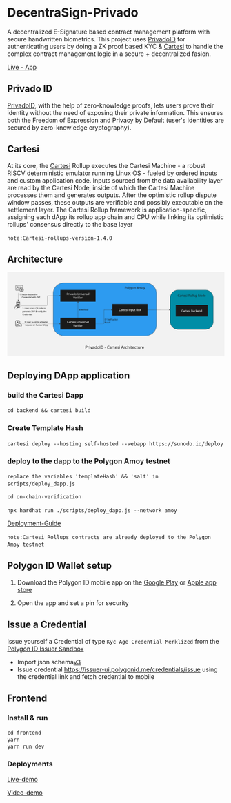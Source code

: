 # DecentraSign-Privado

A decentralized E-Signature based contract management platform with secure handwritten biometrics.
This project uses [PrivadoID](https://docs.privado.id/docs/introduction/) for authenticating users by doing a ZK proof based KYC & [Cartesi](https://docs.cartesi.io/cartesi-rollups/1.3/) to handle the complex contract management logic in a secure + decentralized fasion.

[Live - App](https://decentra-sign-frontend.vercel.app/)

## Privado ID

[PrivadoID](https://docs.privado.id/docs/introduction/), with the help of zero-knowledge proofs, lets users prove their identity without the need of exposing their private information. This ensures both the Freedom of Expression and Privacy by Default (user's identities are secured by zero-knowledge cryptography).

## Cartesi

At its core, the [Cartesi](https://docs.cartesi.io/cartesi-rollups/1.3/) Rollup executes the Cartesi Machine - a robust RISCV deterministic emulator running Linux OS - fueled by ordered inputs and custom application code. Inputs sourced from the data availability layer are read by the Cartesi Node, inside of which the Cartesi Machine processes them and generates outputs. After the optimistic rollup dispute window passes, these outputs are verifiable and possibly executable on the settlement layer.
The Cartesi Rollup framework is application-specific, assigning each dApp its rollup app chain and CPU while linking its optimistic rollups' consensus directly to the base layer

`note:Cartesi-rollups-version-1.4.0`

## Architecture

![alt text](decentraSign.jpg)

## Deploying DApp application

### build the Cartesi Dapp

`cd backend && cartesi build`

### Create Template Hash

`cartesi deploy --hosting self-hosted --webapp https://sunodo.io/deploy`

### deploy to the dapp to the Polygon Amoy testnet

`replace the variables 'templateHash' && 'salt' in scripts/deploy_dapp.js`

```
cd on-chain-verification

npx hardhat run ./scripts/deploy_dapp.js --network amoy

```

[Deployment-Guide](https://docs.cartesi.io/cartesi-rollups/1.3/deployment/self-hosted/)

`note:Cartesi Rollups contracts are already deployed to the Polygon Amoy testnet`

## Polygon ID Wallet setup

1. Download the Polygon ID mobile app on the [Google Play](https://play.google.com/store/apps/details?id=com.polygonid.wallet) or [Apple app store](https://apps.apple.com/us/app/polygon-id/id1629870183)

2. Open the app and set a pin for security

## Issue a Credential

Issue yourself a Credential of type `Kyc Age Credential Merklized` from the [Polygon ID Issuer Sandbox](https://issuer-ui.polygonid.me/)

- Import json schema[v3](https://raw.githubusercontent.com/iden3/claim-schema-vocab/main/schemas/json/KYCAgeCredential-v3.json)
- Issue credential https://issuer-ui.polygonid.me/credentials/issue using the credential link and fetch credential to mobile

## Frontend

### Install & run

```
cd frontend
yarn
yarn run dev
```

### Deployments

[Live-demo](https://decentra-sign-frontend.vercel.app/)

[Video-demo](https://drive.google.com/file/d/1vfqxyS7KILsdzY_lqxIWFKKrmD7MLXC2/view?usp=sharing)
